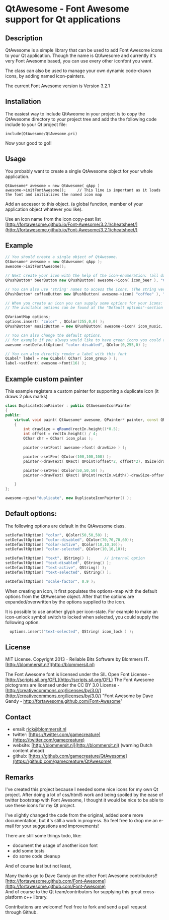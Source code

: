 QtAwesome - Font Awesome support for Qt applications
====================================================

Description
-----------

QtAwesome is a simple library that can be used to add Font Awesome icons to your Qt application.
Though the name is QtAwesome and currently it's very Font Awesome based, you can use every other 
iconfont you want.

The class can also be used to manage your own dynamic code-drawn icons, by adding named icon-painters.

The current Font Awesome version is Version 3.2.1


Installation
------------

The easiest way to include QtAweome in your project is to copy the QtAwesome directory to your
project tree and add the the following code include to your Qt project file: 

    include(QtAwesome/QtAwesome.pri)

Now your good to go!!


Usage
-----

You probably want to create a single QtAwesome object for your whole application. 

    QtAwesome* awesome = new QtAwesome( qApp )
    awesome->initFontAwesome();     // This line is important as it loads the font and initializes the named icon map

Add an accessor to this object. (a global function, member of your application object whatever you like).

Use an icon name from the icon copy-past list [http://fortawesome.github.io/Font-Awesome/3.2.1/cheatsheet/](http://fortawesome.github.io/Font-Awesome/3.2.1/cheatsheet/)


Example
--------
  
```c++
// You should create a single object of QtAwesome.
QtAwesome* awesome = new QtAwesome( qApp );
awesome->initFontAwesome();

// Next create your icon with the help of the icon-enumeration: (all dashes are replaced by underscores)
QPushButton* beerButton new QPushButton( awesome->icon( icon_beer ), "Cheers!" );

// You can also use 'string' names to access the icons. (The string version omits the 'icon-' prefix )
QPushButton* coffeeButton new QPushButton( awesome->icon( "coffee" ), "Black please!" );

// When you create an icon you can supply some options for your icons:
// The available options can be found at the "Default options"-section

QVariantMap options;
options.insert( "color" , QColor(255,0,0) );
QPushButton* musicButton = new QPushButton( awesome->icon( icon_music, options ), "Music" ); 

// You can also change the default options. 
// for example if you always would like to have green icons you could call)
awesome->setDefaultOption( "color-disabled", QColor(0,255,0) );

// You can also directly render a label with this font
QLabel* label = new QLabel( QChar( icon_group ) );
label->setFont( awesome->font(16) );

```

Example custom painter
----------------------

This example registers a custom painter for supporting a duplicate icon (it draws 2 plus marks)

```c++
class DuplicateIconPainter : public QtAwesomeIconPainter
{
public:
    virtual void paint( QtAwesome* awesome, QPainter* painter, const QRect& rectIn, QIcon::Mode mode, QIcon::State state, const QVariantMap& options  )
    {
        int drawSize = qRound(rectIn.height()*0.5);
        int offset = rectIn.height() / 4;
        QChar chr = QChar( icon_plus );

        painter->setFont( awesome->font( drawSize ) );

        painter->setPen( QColor(100,100,100) );
        painter->drawText( QRect( QPoint(offset*2, offset*2), QSize(drawSize, drawSize) ), chr , QTextOption( Qt::AlignCenter|Qt::AlignVCenter ) );

        painter->setPen( QColor(50,50,50) );
        painter->drawText( QRect( QPoint(rectIn.width()-drawSize-offset, rectIn.height()-drawSize-offset), QSize(drawSize, drawSize) ), chr , QTextOption( Qt::AlignCenter|Qt::AlignVCenter ) );

    }
};

awesome->give("duplicate", new DuplicateIconPainter() );
```


Default options:
----------------
  
  The following options are default in the QtAwesome class. 

```c++
setDefaultOption( "color", QColor(50,50,50) );
setDefaultOption( "color-disabled", QColor(70,70,70,60));
setDefaultOption( "color-active", QColor(10,10,10));
setDefaultOption( "color-selected", QColor(10,10,10));

setDefaultOption( "text", QString() );      // internal option
setDefaultOption( "text-disabled", QString() );
setDefaultOption( "text-active", QString() );
setDefaultOption( "text-selected", QString() );

setDefaultOption( "scale-factor", 0.9 );
```

  When creating an icon, it first populates the options-map with the default options from the QtAwesome object.
  After that the options are expanded/overwritten by the options supplied to the icon.
 
  It is possible to use another glyph per icon-state. For example to make an icon-unlock symbol switch to locked when selected,
  you could supply the following option.

```c++  
  options.insert("text-selected", QString( icon_lock ) );
```

License
-------

MIT License. Copyright 2013 - Reliable Bits Software by Blommers IT. [http://blommersit.nl/](http://blommersit.nl)

The Font Awesome font is licensed under the SIL Open Font License - [http://scripts.sil.org/OFL](http://scripts.sil.org/OFL)
The Font Awesome pictograms are licensed under the CC BY 3.0 License - [http://creativecommons.org/licenses/by/3.0/](http://creativecommons.org/licenses/by/3.0/)
"Font Awesome by Dave Gandy - http://fortawesome.github.com/Font-Awesome"

Contact
-------

* email: <rick@blommersit.nl>
* twitter: [https://twitter.com/gamecreature](https://twitter.com/gamecreature)
* website: [http://blommersit.nl](http://blommersit.nl)  (warning Dutch content ahead)
* github: [https://github.com/gamecreature/QtAwesome](https://github.com/gamecreature/QtAwesome)

Remarks
-------

I've created this project because I needed some nice icons for my own Qt project. After doing a lot of 
css/html5 work and being spoiled by the ease of twitter bootstrap with Font Awesome, 
I thought it would be nice to be able to use these icons for my Qt project.

I've slightly changed the code from the original, added some more documentation, but it's still
a work in progress. So feel free to drop me an e-mail for your suggestions and improvements! 

There are still some things todo, like:

  * document the usage of another icon font
  * add some tests
  * do some code cleanup
  
And of course last but not least, 

Many thanks go to Dave Gandy an the other Font Awesome contributors!! [http://fortawesome.github.com/Font-Awesome](http://fortawesome.github.com/Font-Awesome)  
And of course to the Qt team/contributors for supplying this great cross-platform c++ library.


Contributions are welcome! Feel free to fork and send a pull request through Github.
